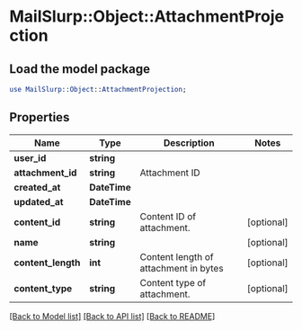 # MailSlurp::Object::AttachmentProjection

## Load the model package
```perl
use MailSlurp::Object::AttachmentProjection;
```

## Properties
Name | Type | Description | Notes
------------ | ------------- | ------------- | -------------
**user_id** | **string** |  | 
**attachment_id** | **string** | Attachment ID | 
**created_at** | **DateTime** |  | 
**updated_at** | **DateTime** |  | 
**content_id** | **string** | Content ID of attachment. | [optional] 
**name** | **string** |  | [optional] 
**content_length** | **int** | Content length of attachment in bytes | [optional] 
**content_type** | **string** | Content type of attachment. | [optional] 

[[Back to Model list]](../README#documentation-for-models) [[Back to API list]](../README#documentation-for-api-endpoints) [[Back to README]](../README)


